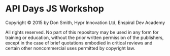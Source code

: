 # API Days JS Workshop 

Copyright © 2015 by Don Smith, Hypr Innovation Ltd, Enspiral Dev Academy

All rights reserved. No part of this repository may be used in any form for training or education, without the prior written permission of the publishers, except in the case of brief quotations embodied in critical reviews and certain other noncommercial uses permitted by copyright law.
